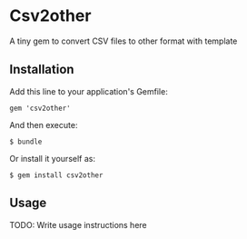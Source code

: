 # Csv2other

A tiny gem to convert CSV files to other format with template

## Installation

Add this line to your application's Gemfile:

    gem 'csv2other'

And then execute:

    $ bundle

Or install it yourself as:

    $ gem install csv2other

## Usage

TODO: Write usage instructions here
